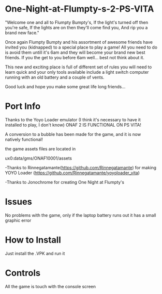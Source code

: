 # One-Night-at-Flumpty-s-2-PS-VITA
"Welcome one and all to Flumpty Bumpty's, If the light's turned off then you're safe, If the lights are on then they'll come find you, And rip you a brand new face."

Once again Flumpty Bumpty and his assortment of awesome friends have invited you (kidnapped) to a special place to play a game! All you need to do is avoid them untill it's 6am and they will become your brand new best friends. If you the get to you before 6am well... best not think about it.

This new and exciting place is full of different set of rules you will need to learn quick and your only tools available include a light switch computer running with an old battery and a couple of vents.

Good luck and hope you make some great life long friends...

# Port Info
Thanks to the Yoyo Loader emulator (I think it's necessary to have it installed to play, I don't know) ONAF 2 IS FUNCTIONAL ON PS VITA!

A conversion to a bubble has been made for the game, and it is now natively functional!

the game assets files are located in

ux0:data/gms/ONAF10001/assets

-Thanks to Rinnegatamante(https://github.com/Rinnegatamante) for making YOYO Loader (https://github.com/Rinnegatamante/yoyoloader_vita)

-Thanks to Jonochrome for creating One Night at Flumpty's

# Issues
No problems with the game, only if the laptop battery runs out it has a small graphic error

# How to Install
Just install the .VPK and run it

# Controls
All the game is touch with the console screen
